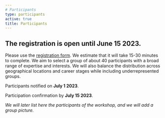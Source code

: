 ```yaml
---
# Participants
type: participants
active: true
title: Participants
---
```



## <i class="fa-solid fa-people-group"></i> The registration is **open until June 15 2023**.

Please use the [registration form](https://docs.google.com/forms/d/e/1FAIpQLSf-tN5Balv0ETyd0bDaqYze7tfC5v67MRsp7szo1qCi_22B9A/viewform?usp=sf_lnk). We estimate that it will take 15-30 minutes to complete. We aim to select a group of about 40 participants with a broad range of expertise and interests. We will also balance the distribution across geographical locations and career stages while including underrepresented groups.

<i class="fa-solid fa-envelope-open-text"></i> Participants notified on **July 1 2023**.

<i class="fa-solid fa-circle-check"></i> Participation confirmation by **July 15 2023**.


_We will later list here the participants of the workshop, and we will add a group picture._

<!--
<i class="fa-solid fa-circle-check"></i> The registration is **closed**.

<i class="fa-solid fa-file-shield"></i> Any provided personal data are processed in accordance with the Max Planck Institute for Astronomy [privacy policy](http://www.mpia.de/privacy-policy).

<i class="fa-solid fa-coins"></i> There are no registration fees to participate to this workshop.


<div style="display:flex; justify-content: center; flex-wrap: wrap;">
<img src="static/img/group.jpg" alt="group" width=90% style="float: right;">
</div>

<div style="font-size:30px; display:flex; justify-content: center;">
<i class="fa-solid fa-people-group" style="margin-left: 15px;"></i>
</div>

<div style="display:flex; justify-content: center; flex-wrap: wrap;">
<div class="col-md-6" align="right" style="margin: 10px;">
Aarya Patil             (U. of Toronto) <br>
Akash Vani	            (ARI-ZAH) <br>
Alessandro Della Croce	(INAF / U. of Bologna) <br>
Alessandro Mazzi	    (U. di Padova) <br>
Alex Wallace	        (Monash U.) <br>
Alfred Castro Ginard	(Leiden Observatory) <br>
Aneesh Naik	            (U. of Nottingham) <br>
Anthony Brown       	(Leiden U.) <br>
Dana Kovaleva       	(Institute of Astronomy, Russian Academy of Sciences) <br>
Eleonora Zari       	(MPIA) <br>
Elmé Breedt	            (Institute of Astronomy, Cambridge) <br>
Emily Hunt              (Landessternwarte, Heidelberg) <br>
Eugene Vasiliev	        (Institute of Astronomy, Cambridge ) <br>
Fredi Quispe Huaynasi	(Observatorio Nacional de Rio de Janeiro) <br>
Friedrich Anders    	(ICCUB Barcelona) <br>
Hai-Feng Wang 	        (Rome Fermi Center) <br>
Hans-Walter Rix     	(MPIA) <br>
Himanshu Verma	        (IIT Bombay) <br>
Jairo Alzate	        (National Institute of Astrophysics, Optics and Electronics) <br>
James Lane            (U. of Toronto) <br>
Jason Sanders       	(U. College London) <br>
Jiadong Li	            (NAOC - NYU) <br>
John Mora	            (IUCAA) <br>
Josefa Großschedl	    (U. of Vienna) <br>
</div>
<div class="col-md-6" align="left" style="margin: 10px;">
K R Arjun 	            (Indian Institute of Science Education and Research) <br>
Katia Kamura Mamani Burgos 	(National U. of Callao) <br>
Kseniia Sysoliatina 	(ARI) <br>
Laia Casamiquela	    (Observatoire de Paris) <br>
Leigh Wojno	            (MPIA) <br>
Lekshmi Thulasidharan	(U. of Wisconsin Madison) <br>
Leo Girardi	            (INAF / Osservatorio Astronomico di Padova) <br>
Morgan Fouesneau	    (MPIA) <br>
Olcay Plevne	        (Istanbul U.) <br>
Oleksiy Golubov	        (V. N. Karazin Kharkiv National U.) <br>
Payel Das	            (U. of Surrey) <br>
Priya Hasan             (Maulana Azad National Urdu U.) <br>
Raj Kumar Pradhan	    (Tribhuvan U.) <br>
Ronald Drimmel	        (INAF) <br>
Sachin Venkatesh Thakku Saravana Kumar	(Delhi Technological U.) <br>
Shourya Khanna	        (INAF) <br>
Sill Verberne	        (Leiden Observatory) <br>
Tommaso Marchetti	    (ESO Garching) <br>
Tristan Cantat-Gaudin	(MPIA) <br>
Verena Fürnkranz	    (MPIA) <br>
Yanjun Guo	            (MPIA) <br>
Zephyr Penoyre	        (Leiden U.) <br>
Zuzanna Kostrzewa-Rutkowska	(Leiden U.) <br>
</div>
</div>
-->
